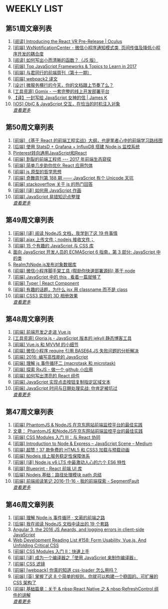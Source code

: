 # WEEKLY LIST        
## 第51周文章列表       
1. [[阅读] Introducing the React VR Pre-Release | Oculus](https://gold.xitu.io/entry/585169e061ff4b0063a123b6)       
2. [[前端] WxNotificationCenter - 微信小程序通知模式类, 页间传值及降低小程序开发的耦合度](http://gold.xitu.io/entry/5817da472e958a0054ac6968)       
3. [[阅读] 如何写出小而清晰的函数？（JS 版）](http://gold.xitu.io/entry/5817447e67f35600586a952b)       
4. [[前端] Top JavaScript Frameworks & Topics to Learn in 2017](https://gold.xitu.io/entry/584d6802a22b9d0058e12074)       
5. [[前端] 与君同行的前端周刊（第十一期）](https://gold.xitu.io/entry/584d43e4128fe1006c8ad195)       
6. [[前端] webpack2 译文](https://gold.xitu.io/entry/584d5d468e450a006c644263)       
7. [[设计] 微服务横行的今天，你的文档跟上节奏了么？](https://gold.xitu.io/entry/584de6f02f301e005730a4dc)       
8. [[工具资源] Gomix - 一套完整的线上开发部署平台](https://gold.xitu.io/entry/584d70d00ce463005c5f13d1)       
9. [【译】一封写给 JavaScript 女神的信 | James K](https://www.h5jun.com/post/a-email-to-miss-javascript.html)       
10. [[iOS] ObjC & JavaScript 交互，在恰当的时机注入对象](https://gold.xitu.io/entry/584e8ecc8d6d810054578ae5)       
*[查看更多](https://github.com/iv-web/ivweb-weekly/blob/master/weekly/2016/week_51/)*       

       
## 第50周文章列表       
1. [[前端] 《基于 React 的前端工程实战》大纲，也是笔者心中的前端学习路线图](https://gold.xitu.io/entry/58482b3c0ce463005790b50f)       
2. [[后端] 使用 StatsD + Grafana + InfluxDB 搭建 Node.js 监控系统](https://gold.xitu.io/entry/5846b0c7a22b9d006c328cd2)       
3. [Pinterest转向通用JavaScript和React](http://www.infoq.com/cn/news/2016/12/pinterest-react-javascript?utm_campaign=infoq_content&utm_source=infoq&utm_medium=feed&utm_term=global)       
4. [[前端] 割裂的前端工程师 --- 2017 年前端生态窥探](https://gold.xitu.io/entry/584a765dac502e006c5faffb)       
5. [[前端] 简单几步助你优化 React 应用包体](https://gold.xitu.io/entry/58443c3ea22b9d006c25c07d)       
6. [[前端] js 原型的哲学思想](https://gold.xitu.io/entry/584554030ce4630057815fe5)       
7. [[前端] 奇舞周刊第 188 期 —— JavaScript 有个 Unicode 天坑](https://gold.xitu.io/entry/584a7e76ac502e006c5fedc8)       
8. [[前端] stackoverflow 关于 js 的热门回答](https://gold.xitu.io/entry/584416e6128fe10058a9f503)       
9. [[前端] [译] 如何用 JavaScript 作画](https://gold.xitu.io/entry/58441f8f128fe1006c4d1191)       
10. [[前端] JavaScript 易错知识点整理](https://gold.xitu.io/entry/5846a331a22b9d006c322299)       
*[查看更多](https://github.com/iv-web/ivweb-weekly/blob/master/weekly/2016/week_51/)*       

       
## 第49周文章列表       
1. [[前端] [译] 阅读 NodeJS 文档，我学到了这 19 件事情](http://gold.xitu.io/entry/583ad71d128fe1006be5ddd6)       
2. [[前端] ajax 上传文件；nodejs 接收文件；](https://gold.xitu.io/entry/58413d870ce46300576aa950)       
3. [[前端] 15 个有趣的 JavaScript 与 CSS 库](http://gold.xitu.io/entry/583ed0d561ff4b006ce73623)       
4. [面向 JavaScript 开发人员的 ECMAScript 6 指南，第 3
        部分: JavaScript 中的类](http://www.ibm.com/developerworks/cn/web/wa-ecmascript6-neward-p3/index.html?ca=drs-)       
5. [Realm为Node.js发布对象数据库](http://www.infoq.com/cn/news/2016/11/Realm-database-nodejs?utm_campaign=infoq_content&utm_source=infoq&utm_medium=feed&utm_term=global)       
6. [[前端]  微信小程序脚手架工具 (帮助你快速部署源码) 基于 node](https://gold.xitu.io/entry/5842971461ff4b005886d3c8)       
7. [[前端]  JavaScript 中的 this , 看着一篇就够了](http://gold.xitu.io/entry/583c3074a22b9d006dd0d65d)       
8. [[前端] Typer | React Component](http://gold.xitu.io/entry/583b0558a22b9d006a87b06d)       
9. [[前端] 有趣的话题，为什么 jsx 用 classname 而不是 class](http://gold.xitu.io/entry/583ecefe61ff4b006b67b72a)       
10. [[前端] CSS3 实现的 3D 相册效果](http://gold.xitu.io/entry/58404db4ac502e006cbf2d46)       
*[查看更多](https://github.com/iv-web/ivweb-weekly/blob/master/weekly/2016/week_51/)*       

       
## 第48周文章列表       
1. [[前端] 前端开发之走进 Vue.js](http://gold.xitu.io/entry/5831af7c128fe10069763797)       
2. [[工具资源] Gloria.js - JavaScript 版本的 jekyll 静态博客工具](http://gold.xitu.io/entry/583706c067f3560065f76d0d)       
3. [[前端] Vue.js 和 MVVM 的小细节](http://gold.xitu.io/entry/58398143a22b9d006a7f2d84)       
4. [[前端] 微信小程序 require 引用 BASE64.JS 失败问题的分析解决](http://gold.xitu.io/entry/583832f3ac502e006e95cace)       
5. [[前端] 2016: 编写高性能的 JavaScript](http://gold.xitu.io/entry/583847daac502e006e967344)       
6. [[前端] 理解 js 事件循环二 (macrotask 和 microtask)](http://gold.xitu.io/entry/58332d560ce46300610e4bad)       
7. [[前端] 探索 RxJS - 做一个 github 小应用](http://gold.xitu.io/entry/58338f53570c350059e2efa4)       
8. [[前端] 如何写出漂亮的 React 组件](http://gold.xitu.io/entry/5832dae0c4c971005f5608ff)       
9. [[前端] JavaScript 实现点击按钮复制指定区域文本](http://gold.xitu.io/entry/5836aef7ac502e006c05abb6)       
10. [[前端] JavaScript 时间与日期处理实战: 你肯定被坑过](http://gold.xitu.io/entry/5835b54cc4c9710054a6093c)       
*[查看更多](https://github.com/iv-web/ivweb-weekly/blob/master/weekly/2016/week_51/)*       

       
## 第47周文章列表       
1. [[前端] PhantomJS & NodeJS 在京东网站前端监控平台的最佳实践](http://gold.xitu.io/entry/582ecd148ac2470061a90905)       
2. [文章： PhantomJS 和NodeJS在京东网站前端监控平台的最佳实践](http://www.infoq.com/cn/articles/practise-of-phantomjs-and-nodejs-in-jingdong?utm_campaign=infoq_content&utm_source=infoq&utm_medium=feed&utm_term=global)       
3. [[前端] CSS Modules 入门 Ⅲ：与 React 协同](http://gold.xitu.io/entry/582900572e958a005eb6ce8a)       
4. [[前端] Introduction to Node & Express – JavaScript Scene – Medium](http://gold.xitu.io/entry/582ed0aca0bb9f0067b287ff)       
5. [[前端] 超赞！37 款免费的 HTML5 和 CSS3 加载与预载动画](http://gold.xitu.io/entry/582efca0128fe10069628b6e)       
6. [[前端] Nodejs 线上服务稳定性保障体系](http://gold.xitu.io/entry/582f1c65a0bb9f0067b5bdc1)       
7. [[前端] [译] Node.js v6 LTS 中最激动人心的六个 ES6 特性](http://gold.xitu.io/entry/582dcfb067f356006336c834)       
8. [[前端] Blueprint - React 前端 UI 库](http://gold.xitu.io/entry/58284fa967f35600587f627f)       
9. [[后端] Nodejs 基础：路径处理模块 path 总结](http://gold.xitu.io/entry/582caaa32f301e005948bc32)       
10. [[前端] 前端阅读笔记 2016-11-16 - 我的前端探索 - SegmentFault](http://gold.xitu.io/entry/582c7e11da2f600063db6821)       
*[查看更多](https://github.com/iv-web/ivweb-weekly/blob/master/weekly/2016/week_51/)*       

       
## 第46周文章列表       
1. [[前端] 理解 Node.js 事件循环 · 文蔺的前端之路](http://gold.xitu.io/entry/582736d1128fe1005cc906da)       
2. [[后端] 我在阅读 NodeJS 文档中读出的 19 个套路](http://gold.xitu.io/entry/58233a212f301e005c3b913a)       
3. [Angular 3, the 2016 JS Awards, and logging errors in client-side JavaScript](http://javascriptweekly.com/issues/309)       
4. [Web Development Reading List #158: Form Usability, Vue.js, And Unfolding Critical CSS](https://www.smashingmagazine.com/2016/11/web-development-reading-list-158/)       
5. [[前端] CSS Modules 入门 Ⅱ：快速上手](http://gold.xitu.io/entry/5827ab518ac2470059686190)       
6. [[前端] [译] 成为一个编译器之「使用 JavaScript 来制作编译器」](http://gold.xitu.io/entry/582343555bbb500059056d4b)       
7. [[前端] CSS 滤镜](http://gold.xitu.io/entry/582743e3570c3500586e5b1e)       
8. [[前端] [webpack] 你真的知道 css-loader 怎么用吗？](http://gold.xitu.io/entry/5826e755c4c9710054313d6e)       
9. [[前端] [英] 掌握了这 8 个简单的规则，你就可以构建一个稳固的、可扩展的 CSS 架构了](http://gold.xitu.io/entry/58219292128fe1005a190fd2)       
10. [[前端] 基础篇章：关于 & nbsp;React Native 之 & nbsp;RefreshControl 组件的讲解](http://gold.xitu.io/entry/5824f9fea22b9d00670a8271)       
*[查看更多](https://github.com/iv-web/ivweb-weekly/blob/master/weekly/2016/week_51/)*       

